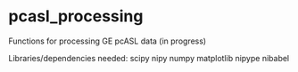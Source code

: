 # pcasl_processing

Functions for processing GE pcASL data (in progress)

Libraries/dependencies needed:
scipy
nipy
numpy
matplotlib
nipype
nibabel

